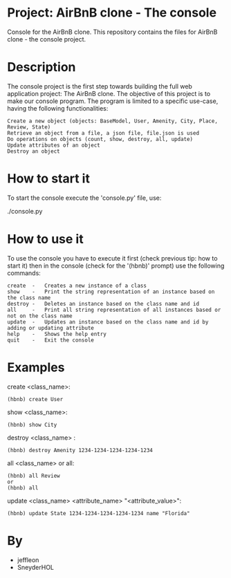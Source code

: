 # Project: AirBnB clone - The console

Console for the AirBnB clone.
This repository contains the files for AirBnB clone - the console project.


# Description

The console project is the first step towards building the full web application project: The AirBnB clone.
The objective of this project is to make our console program. The program is limited to a specific use-case, having the following functionalities:

    Create a new object (objects: BaseModel, User, Amenity, City, Place, Review, State)
    Retrieve an object from a file, a json file, file.json is used
    Do operations on objects (count, show, destroy, all, update)
    Update attributes of an object
    Destroy an object


# How to start it

To start the console execute the 'console.py' file, use:

   ./console.py


# How to use it

To use the console you have to execute it first (check previous tip: how to start it) then in the console (check for the '(hbnb)' prompt) use the following commands:

    create  -	Creates a new instance of a class
    show    -	Print the string representation of an instance based on the class name
    destroy -	Deletes an instance based on the class name and id
    all	    -   Print all string representation of all instances based or not on the class name
    update  -	Updates an instance based on the class name and id by adding or updating attribute
    help    -	Shows the help entry
    quit    -	Exit the console

# Examples

create <class_name>:

    (hbnb) create User

show <class_name>:

    (hbnb) show City

destroy <class_name> <id>:

    (hbnb) destroy Amenity 1234-1234-1234-1234-1234

all <class_name> or all:

    (hbnb) all Review
    or
    (hbnb) all

update <class_name> <id> <attribute_name> "<attribute_value>":

    (hbnb) update State 1234-1234-1234-1234-1234 name "Florida"


# By

* jeffleon
* SneyderHOL
